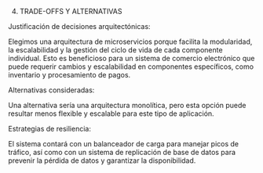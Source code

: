 4. TRADE-OFFS Y ALTERNATIVAS

Justificación de decisiones arquitectónicas:

Elegimos una arquitectura de microservicios porque facilita la modularidad, la escalabilidad y la gestión del ciclo de vida de cada componente individual. Esto es beneficioso para un sistema de comercio electrónico que puede requerir cambios y escalabilidad en componentes específicos, como inventario y procesamiento de pagos.

Alternativas consideradas:

Una alternativa sería una arquitectura monolítica, pero esta opción puede resultar menos flexible y escalable para este tipo de aplicación.

Estrategias de resiliencia: 

El sistema contará con un balanceador de carga para manejar picos de tráfico, así como con un sistema de replicación de base de datos para prevenir la pérdida de datos y garantizar la disponibilidad.